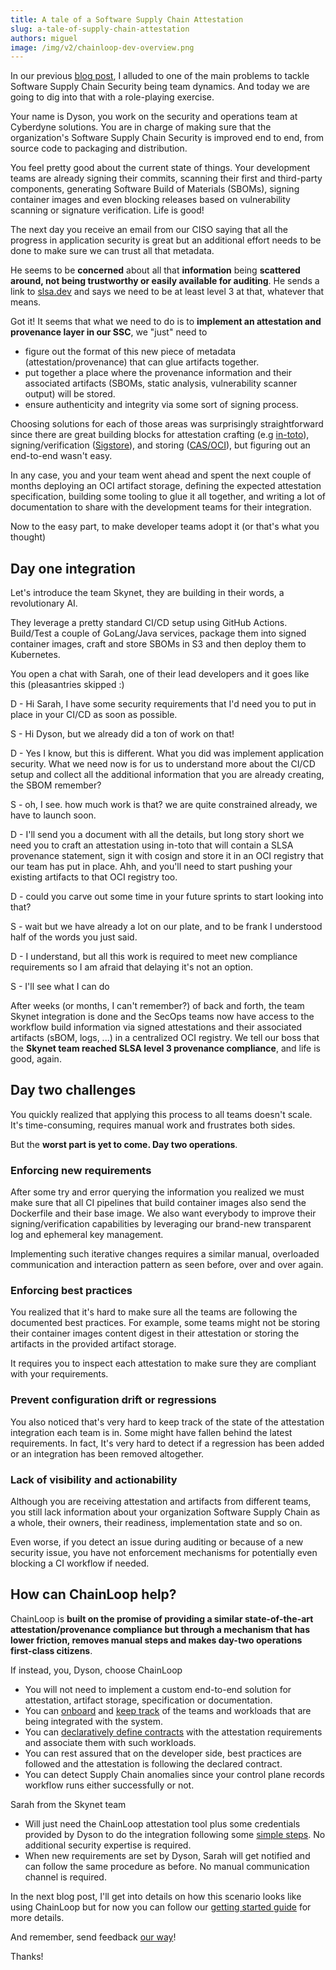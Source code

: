 ```yaml
---
title: A tale of a Software Supply Chain Attestation
slug: a-tale-of-supply-chain-attestation
authors: miguel
image: /img/v2/chainloop-dev-overview.png
---
```


In our previous [blog post](/blog/introducing-chainloop), I alluded to one of the main problems to tackle Software Supply Chain Security being team dynamics. And today we are going to dig into that with a role-playing exercise. 

Your name is Dyson, you work on the security and operations team at Cyberdyne solutions. You are in charge of making sure that the organization's Software Supply Chain Security is improved end to end, from source code to packaging and distribution.  

<!--truncate-->


You feel pretty good about the current state of things. Your development teams are already signing their commits, scanning their first and third-party components, generating Software Build of Materials (SBOMs), signing container images and even blocking releases based on vulnerability scanning or signature verification. Life is good!

The next day you receive an email from our CISO saying that all the progress in application security is great but an additional effort needs to be done to make sure we can trust all that metadata.

He seems to be **concerned** about all that **information** being **scattered around, not being trustworthy or easily available for auditing**. He sends a link to [slsa.dev](https://slsa.dev/) and says we need to be at least level 3 at that, whatever that means.

Got it! It seems that what we need to do is to **implement an attestation and provenance layer in our SSC**, we "just" need to

* figure out the format of this new piece of metadata (attestation/provenance) that can glue artifacts together.
* put together a place where the provenance information and their associated artifacts (SBOMs, static analysis, vulnerability scanner output) will be stored.
* ensure authenticity and integrity via some sort of signing process.

Choosing solutions for each of those areas was surprisingly straightforward since there are great building blocks for attestation crafting (e.g [in-toto](https://in-toto.io/)), signing/verification ([Sigstore](https://www.sigstore.dev/)), and storing ([CAS/OCI](https://github.com/opencontainers/image-spec/blob/main/spec.md)), but figuring out an end-to-end wasn't easy. 

In any case, you and your team went ahead and spent the next couple of months deploying an OCI artifact storage, defining the expected attestation specification, building some tooling to glue it all together, and writing a lot of documentation to share with the development teams for their integration.

Now to the easy part, to make developer teams adopt it (or that's what you thought)

## Day one integration 

Let's introduce the team Skynet, they are building in their words, a revolutionary AI.

They leverage a pretty standard CI/CD setup using GitHub Actions. Build/Test a couple of GoLang/Java services, package them into signed container images, craft and store SBOMs in S3 and then deploy them to Kubernetes.

You open a chat with Sarah, one of their lead developers and it goes like this (pleasantries skipped :)

D - Hi Sarah, I have some security requirements that I'd need you to put in place in your CI/CD as soon as possible.

S - Hi Dyson, but we already did a ton of work on that!

D - Yes I know, but this is different. What you did was implement application security. What we need now is for us to understand more about the CI/CD setup and collect all the additional information that you are already creating, the SBOM remember? 

S - oh, I see. how much work is that? we are quite constrained already, we have to launch soon.

D - I'll send you a document with all the details, but long story short we need you to craft an attestation using in-toto that will contain a SLSA provenance statement, sign it with cosign and store it in an OCI registry that our team has put in place. Ahh, and you'll need to start pushing your existing artifacts to that OCI registry too.

D - could you carve out some time in your future sprints to start looking into that?

S - wait but we have already a lot on our plate, and to be frank I understood half of the words you just said.

D - I understand, but all this work is required to meet new compliance requirements so I am afraid that delaying it's not an option.

S - I'll see what I can do

After weeks (or months, I can't remember?) of back and forth, the team Skynet integration is done and the SecOps teams now have access to the workflow build information via signed attestations and their associated artifacts (sBOM, logs, ...) in a centralized OCI registry. We tell our boss that the **Skynet team reached SLSA level 3 provenance compliance**, and life is good, again.

## Day two challenges

You quickly realized that applying this process to all teams doesn't scale. It's time-consuming, requires manual work and frustrates both sides.

But the **worst part is yet to come. Day two operations**.

### Enforcing new requirements

After some try and error querying the information you realized we must make sure that all CI pipelines that build container images also send the Dockerfile and their base image. We also want everybody to improve their signing/verification capabilities by leveraging our brand-new transparent log and ephemeral key management. 

Implementing such iterative changes requires a similar manual, overloaded communication and interaction pattern as seen before, over and over again.


### Enforcing best practices

You realized that it's hard to make sure all the teams are following the documented best practices. For example, some teams might not be storing their container images content digest in their attestation or storing the artifacts in the provided artifact storage.

It requires you to inspect each attestation to make sure they are compliant with your requirements.

### Prevent configuration drift or regressions

You also noticed that's very hard to keep track of the state of the attestation integration each team is in. Some might have fallen behind the latest requirements. In fact, It's very hard to detect if a regression has been added or an integration has been removed altogether.

### Lack of visibility and actionability

Although you are receiving attestation and artifacts from different teams, you still lack information about your organization Software Supply Chain as a whole, their owners, their readiness, implementation state and so on.

Even worse, if you detect an issue during auditing or because of a new security issue, you have not enforcement mechanisms for potentially even blocking a CI workflow if needed.  

## How can ChainLoop help?

ChainLoop is **built on the promise of providing a similar state-of-the-art attestation/provenance compliance but through a mechanism that has lower friction, removes manual steps and makes day-two operations first-class citizens**.

If instead, you, Dyson, choose ChainLoop 

* You will not need to implement a custom end-to-end solution for attestation, artifact storage, specification or documentation. 
* You can [onboard](/getting-started/workflow-definition#workflow-and-contract-creation) and [keep track](/getting-started/operator-view) of the teams and workloads that are being integrated with the system.
* You can [declaratively define contracts](/getting-started/workflow-definition#add-materials-to-the-contract) with the attestation requirements and associate them with such workloads.
* You can rest assured that on the developer side, best practices are followed and the attestation is following the declared contract.
* You can detect Supply Chain anomalies since your control plane records workflow runs either successfully or not.  

Sarah from the Skynet team

* Will just need the ChainLoop attestation tool plus some credentials provided by Dyson to do the integration following some [simple steps](/getting-started/attestation-crafting). No additional security expertise is required.
* When new requirements are set by Dyson, Sarah will get notified and can follow the same procedure as before. No manual communication channel is required.

In the next blog post, I'll get into details on how this scenario looks like using ChainLoop but for now you can follow our [getting started guide](http://localhost:3000/category/getting-started) for more details.

And remember, send feedback [our way](https://us21.list-manage.com/contact-form?u=801f42b3abafc40b1a17c5f25&form_id=3f3bbfe15e6fcd4a60be9b966652cfd5)! 

Thanks!